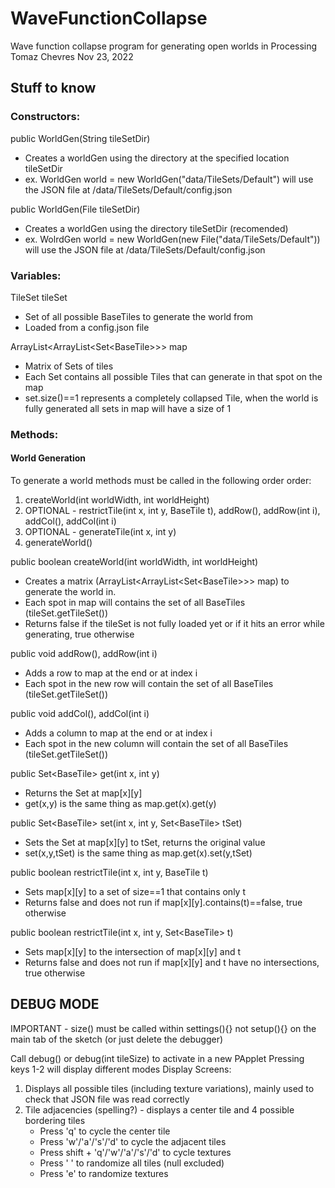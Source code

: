 # WaveFunctionCollapse
Wave function collapse program for generating open worlds in Processing
Tomaz Chevres
Nov 23, 2022


## Stuff to know
### Constructors:
public WorldGen(String tileSetDir)
- Creates a worldGen using the directory at the specified location tileSetDir
- ex. WorldGen world = new WorldGen("data/TileSets/Default") will use the JSON file at /data/TileSets/Default/config.json

public WorldGen(File tileSetDir)
- Creates a worldGen using the directory tileSetDir (recomended)
- ex. WolrdGen world = new WorldGen(new File("data/TileSets/Default")) will use the JSON file at /data/TileSets/Default/config.json


### Variables:
TileSet tileSet
- Set of all possible BaseTiles to generate the world from
- Loaded from a config.json file

ArrayList\<ArrayList\<Set\<BaseTile\>\>\> map
- Matrix of Sets of tiles
- Each Set contains all possible Tiles that can generate in that spot on the map
- set.size()==1 represents a completely collapsed Tile, when the world is fully generated all sets in map will have a size of 1

### Methods:
#### World Generation
To generate a world methods must be called in the following order order:
1. createWorld(int worldWidth, int worldHeight)
2. OPTIONAL - restrictTile(int x, int y, BaseTile t), addRow(), addRow(int i), addCol(), addCol(int i)
3. OPTIONAL - generateTile(int x, int y)
4. generateWorld()

public boolean createWorld(int worldWidth, int worldHeight)
- Creates a matrix (ArrayList\<ArrayList\<Set\<BaseTile\>\>\> map) to generate the world in.
- Each spot in map will contains the set of all BaseTiles (tileSet.getTileSet())
- Returns false if the tileSet is not fully loaded yet or if it hits an error while generating, true otherwise

public void addRow(), addRow(int i)
- Adds a row to map at the end or at index i
- Each spot in the new row will contain the set of all BaseTiles (tileSet.getTileSet())

public void addCol(), addCol(int i)
- Adds a column to map at the end or at index i
- Each spot in the new column will contain the set of all BaseTiles (tileSet.getTileSet())

public Set\<BaseTile\> get(int x, int y)
- Returns the Set at map[x][y]
- get(x,y) is the same thing as map.get(x).get(y)

public Set\<BaseTile\> set(int x, int y, Set\<BaseTile\> tSet)
- Sets the Set at map[x][y] to tSet, returns the original value
- set(x,y,tSet) is the same thing as map.get(x).set(y,tSet)

public boolean restrictTile(int x, int y, BaseTile t)
- Sets map[x][y] to a set of size==1 that contains only t
- Returns false and does not run if map[x][y].contains(t)==false, true otherwise

public boolean restrictTile(int x, int y, Set\<BaseTile\> t)
- Sets map[x][y] to the intersection of map[x][y] and t
- Returns false and does not run if map[x][y] and t have no intersections, true otherwise


## DEBUG MODE
IMPORTANT - size() must be called within settings(){} not setup(){} on the main tab of the sketch (or just delete the debugger)

Call debug() or debug(int tileSize) to activate in a new PApplet
Pressing keys 1-2 will display different modes
Display Screens:
1. Displays all possible tiles (including texture variations), mainly used to check that JSON file was read correctly
2. Tile adjacencies (spelling?) - displays a center tile and 4 possible bordering tiles
   - Press 'q' to cycle the center tile
   - Press 'w'/'a'/'s'/'d' to cycle the adjacent tiles
   - Press shift + 'q'/'w'/'a'/'s'/'d' to cycle textures
   - Press ' ' to randomize all tiles (null excluded)
   - Press 'e' to randomize textures
